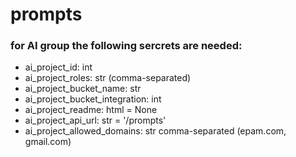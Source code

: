 # prompts

### for AI group the following sercrets are needed:
- ai_project_id: int
- ai_project_roles: str (comma-separated)
- ai_project_bucket_name: str
- ai_project_bucket_integration: int
- ai_project_readme: html = None
- ai_project_api_url: str = '/prompts'
- ai_project_allowed_domains: str comma-separated (epam.com, gmail.com)